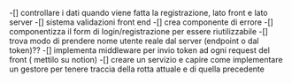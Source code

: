 -[] controllare i dati quando viene fatta la registrazione, lato front e lato server
-[] sistema validazioni front end
-[] crea componente di errore
-[] componentizza il form di login/registrazione per essere riutilizzabile
-[] trova modo di prendere nome utente reale dal server (endpoint o dal token)??
-[] implementa middleware per invio token ad ogni request del front ( mettilo su notion)
-[] creare un servizio e capire come implementare un gestore per tenere traccia della rotta attuale e di quella precedente
